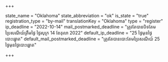 +++

state_name = "Oklahoma"
state_abbreviation = "ok"
is_state = "true"
registration_type = "by-mail"
translationKey = "Oklahoma"
type = "register"
ip_deadline = "2022-10-14"
mail_postmarked_deadline = "ត្រូវតែបានបិទតែមប្រៃសណីយ៍ត្រឹមថ្ងៃ​ ថ្ងៃសុក្រ 14 ខែតុលា 2022"
default_ip_deadline = "25 ថ្ងៃមុនថ្ងៃបោះឆ្នោត"
default_mail_postmarked_deadline = "ត្រូវតែបានបោះតែមប្រៃសណីយ៍ 25 ថ្ងៃមុនថ្ងៃបោះឆ្នោត"

+++